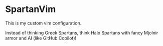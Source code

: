 # SpartanVim

This is my custom vim configuration.

Instead of thinking Greek Spartans, think Halo Spartans with fancy Mjolnir armor
and AI (like GitHub Copilot)!
